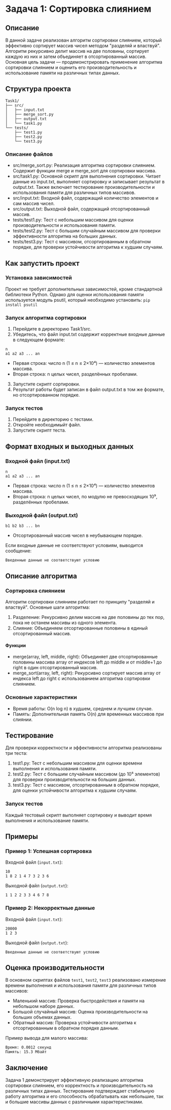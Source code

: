 # Задача 1: Сортировка слиянием

## Описание

В данной задаче реализован алгоритм сортировки слиянием, который эффективно сортирует массив чисел методом "разделяй и властвуй". Алгоритм рекурсивно делит массив на две половины, сортирует каждую из них и затем объединяет в отсортированный массив. Основная цель задачи — продемонстрировать применение алгоритма сортировки слиянием и оценить его производительность и использование памяти на различных типах данных.

## Структура проекта
```
Task1/
├── src/
│   ├── input.txt
│   ├── merge_sort.py
│   ├── output.txt
│   └── task1.py
└── tests/
    ├── test1.py
    ├── test2.py
    └── test3.py
```

### Описание файлов

- src/merge_sort.py: Реализация алгоритма сортировки слиянием. Содержит функции merge и merge_sort для сортировки массива.
- src/task1.py: Основной скрипт для выполнения сортировки. Читает данные из input.txt, выполняет сортировку и записывает результат в output.txt. Также включает тестирование производительности и использования памяти для различных типов массивов.
- src/input.txt: Входной файл, содержащий количество элементов и сам массив чисел.
- src/output.txt: Выходной файл, содержащий отсортированный массив.
- tests/test1.py: Тест с небольшим массивом для оценки производительности и использования памяти.
- tests/test2.py: Тест с большим случайным массивом для проверки эффективности алгоритма на больших данных.
- tests/test3.py: Тест с массивом, отсортированным в обратном порядке, для проверки устойчивости алгоритма к худшим случаям.

## Как запустить проект

### Установка зависимостей

Проект не требует дополнительных зависимостей, кроме стандартной библиотеки Python. Однако для оценки использования памяти используется модуль psutil, который необходимо установить:
`pip install psutil`

### Запуск алгоритма сортировки

1. Перейдите в директорию Task1/src.
2. Убедитесь, что файл input.txt содержит корректные входные данные в следующем формате:
```
n
a1 a2 a3 ... an
```

- Первая строка: число n (1 ≤ n ≤ 2×10⁴) — количество элементов массива.
- Вторая строка: n целых чисел, разделённых пробелами.

3. Запустите скрипт сортировки.
4. Результат работы будет записан в файл output.txt в том же формате, но отсортированном порядке.

### Запуск тестов

1. Перейдите в директорию с тестами.
2. Откройте необходимыйт файл. 
3. Запустите скрипт теста.

## Формат входных и выходных данных

### Входной файл (input.txt)
```
n
a1 a2 a3 ... an
```
- Первая строка: число n (1 ≤ n ≤ 2×10⁴) — количество элементов массива.
- Вторая строка: n целых чисел, по модулю не превосходящих 10⁹, разделённых пробелами.

### Выходной файл (output.txt)

```
b1 b2 b3 ... bn
```
- Отсортированный массив чисел в неубывающем порядке.

Если входные данные не соответствуют условиям, выводится сообщение:

```
Введенные данные не соответствуют условию
```

## Описание алгоритма

### Сортировка слиянием

Алгоритм сортировки слиянием работает по принципу "разделяй и властвуй". Основные шаги алгоритма:

1. Разделение: Рекурсивно делим массив на две половины до тех пор, пока не останем массивы из одного элемента.
2. Слияние: Объединяем отсортированные половины в единый отсортированный массив.

#### Функции

- merge(array, left, middle, right): Объединяет две отсортированные половины массива array от индексов left до middle и от middle+1 до right в один отсортированный массив.
- merge_sort(array, left, right): Рекурсивно сортирует массив array от индекса left до right с использованием алгоритма сортировки слиянием.

### Основные характеристики

- Время работы: O(n log n) в худшем, среднем и лучшем случае.
- Память: Дополнительная память O(n) для временных массивов при слиянии.

## Тестирование

Для проверки корректности и эффективности алгоритма реализованы три теста:
1. test1.py: Тест с небольшим массивом для оценки времени выполнения и использования памяти.
2. test2.py: Тест с большим случайным массивом (до 10⁵ элементов) для проверки производительности на больших данных.
3. test3.py: Тест с массивом, отсортированным в обратном порядке, для оценки устойчивости алгоритма к худшим случаям.

### Запуск тестов

Каждый тестовый скрипт выполняет сортировку и выводит время выполнения и использование памяти.

## Примеры

### Пример 1: Успешная сортировка

Входной файл (`input.txt`):
```
10
1 8 2 1 4 7 3 2 3 6
```
Выходной файл (`output.txt`):

```
1 1 2 2 3 3 4 6 7 8
```
### Пример 2: Некорректные данные

Входной файл (`input.txt`):

```
20000
1 2 3
```
Выходной файл (`output.txt`):

```
Введенные данные не соответствуют условию
```
## Оценка производительности

В основном скриптах файлов `test1`, `test2`, `test3` реализовано измерение времени выполнения и использования памяти для различных типов массивов:

- Маленький массив: Проверка быстродействия и памяти на небольшом наборе данных.
- Большой случайный массив: Оценка производительности на больших объемах данных.
- Обратный массив: Проверка устойчивости алгоритма к отсортированным в обратном порядке данным.

Пример вывода для малого массива:

```
Время: 0.0012 секунд
Память: 15.3 Мбайт
```
## Заключение

Задача 1 демонстрирует эффективную реализацию алгоритма сортировки слиянием, его корректность и производительность на различных типах данных. Тестирование подтверждает стабильную работу алгоритма и его способность обрабатывать как небольшие, так и большие массивы данных с различными характеристиками.
